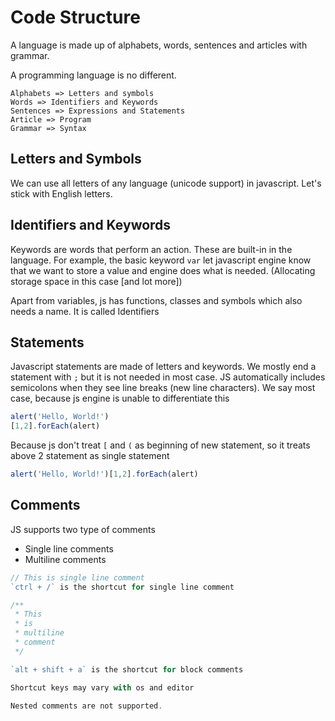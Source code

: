 # Code Structure
A language is made up of alphabets, words, sentences and articles with grammar.

A programming language is no different.
```
Alphabets => Letters and symbols
Words => Identifiers and Keywords
Sentences => Expressions and Statements
Article => Program
Grammar => Syntax
```

## Letters and Symbols
We can use all letters of any language (unicode support) in javascript. Let's stick with English letters.

## Identifiers and Keywords
Keywords are words that perform an action. These are built-in in the language. For example, the basic keyword `var` let javascript engine know that we want to store a value and engine does what is needed. (Allocating storage space in this case [and lot more])

Apart from variables, js has functions, classes and symbols which also needs a name. It is called Identifiers

## Statements
Javascript statements are made of letters and keywords. We mostly end a statement with `;` but it is not needed in most case. JS automatically includes semicolons when they see line breaks (new line characters). We say most case, because js engine is unable to differentiate this
```javascript
alert('Hello, World!')
[1,2].forEach(alert)
```
Because js don't treat `[` and `(` as beginning of new statement, so it treats above 2 statement as single statement
```javascript
alert('Hello, World!')[1,2].forEach(alert)
```
## Comments
JS supports two type of comments
* Single line comments
* Multiline comments
```javascript
// This is single line comment
`ctrl + /` is the shortcut for single line comment

/**
 * This
 * is
 * multiline
 * comment
 */

`alt + shift + a` is the shortcut for block comments

Shortcut keys may vary with os and editor

Nested comments are not supported.
